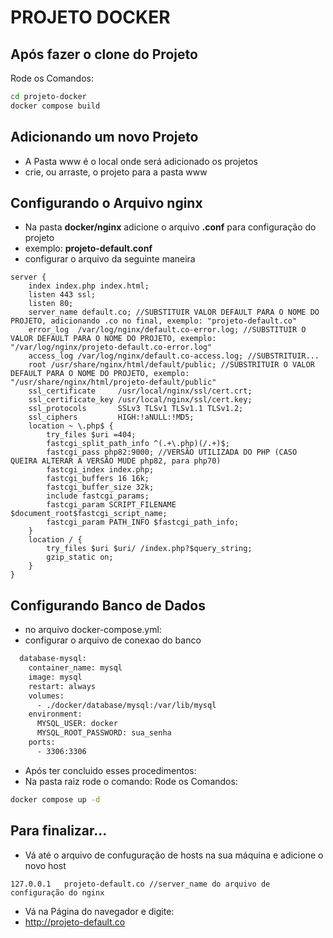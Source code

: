 # PROJETO DOCKER

## Após fazer o clone do Projeto

Rode os Comandos:
```bash
cd projeto-docker
docker compose build
```
## Adicionando um novo Projeto
- A Pasta www é o local onde será adicionado os projetos
- crie, ou arraste, o projeto para a pasta www

## Configurando o Arquivo nginx
- Na pasta **docker/nginx** adicione o arquivo **.conf** para configuração do projeto
- exemplo: **projeto-default.conf**
- configurar o arquivo da seguinte maneira
```
server {
    index index.php index.html;
    listen 443 ssl;
    listen 80;
    server_name default.co; //SUBSTITUIR VALOR DEFAULT PARA O NOME DO PROJETO, adicionando .co no final, exemplo: "projeto-default.co"
    error_log  /var/log/nginx/default.co-error.log; //SUBSTITUIR O VALOR DEFAULT PARA O NOME DO PROJETO, exemplo: "/var/log/nginx/projeto-default.co-error.log"
    access_log /var/log/nginx/default.co-access.log; //SUBSTRITUIR...
    root /usr/share/nginx/html/default/public; //SUBSTRITUIR O VALOR DEFAULT PARA O NOME DO PROJETO, exemplo: "/usr/share/nginx/html/projeto-default/public"
    ssl_certificate     /usr/local/nginx/ssl/cert.crt;
    ssl_certificate_key /usr/local/nginx/ssl/cert.key;
    ssl_protocols       SSLv3 TLSv1 TLSv1.1 TLSv1.2;
    ssl_ciphers         HIGH:!aNULL:!MD5;
    location ~ \.php$ {
        try_files $uri =404;
        fastcgi_split_path_info ^(.+\.php)(/.+)$;
        fastcgi_pass php82:9000; //VERSÃO UTILIZADA DO PHP (CASO QUEIRA ALTERAR A VERSÃO MUDE php82, para php70)
        fastcgi_index index.php;
        fastcgi_buffers 16 16k;
        fastcgi_buffer_size 32k;
        include fastcgi_params;
        fastcgi_param SCRIPT_FILENAME $document_root$fastcgi_script_name;
        fastcgi_param PATH_INFO $fastcgi_path_info;
    }
    location / {
        try_files $uri $uri/ /index.php?$query_string;
        gzip_static on;
    }
}
```

## Configurando Banco de Dados
- no arquivo docker-compose.yml:
- configurar o arquivo de conexao do banco
  
```bash
  database-mysql:
    container_name: mysql
    image: mysql
    restart: always
    volumes: 
      - ./docker/database/mysql:/var/lib/mysql
    environment:
      MYSQL_USER: docker
      MYSQL_ROOT_PASSWORD: sua_senha
    ports:
      - 3306:3306
```

- Após ter concluido esses procedimentos:
- Na pasta raiz rode o comando:
Rode os Comandos:
```bash
docker compose up -d
```
## Para finalizar... 
- Vá até o arquivo de confuguração de hosts na sua máquina e adicione o novo host
```
127.0.0.1	projeto-default.co //server_name do arquivo de configuração do nginx
```
- Vá na Página do navegador e digite:
- http://projeto-default.co
